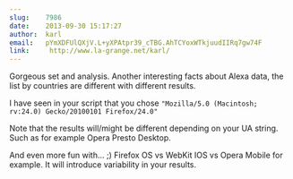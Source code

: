 ```yaml
---
slug:    7986
date:    2013-09-30 15:17:27
author:  karl
email:   pYmXDFUlQXjV.L+yXPAtpr39_cTBG.AhTCYoxWTkjuudIIRq7gw74F
link:     http://www.la-grange.net/karl/
---
```


Gorgeous set and analysis. Another interesting facts about Alexa data,
the list by countries are different with different results.

I have seen in your script that you chose `"Mozilla/5.0 (Macintosh; rv:24.0) Gecko/20100101 Firefox/24.0"`

Note that the results will/might be different depending on your UA
string. Such as for example Opera Presto Desktop.

And even more fun with… ;) Firefox OS vs WebKit IOS vs Opera Mobile
for example. It will introduce variability in your results.
